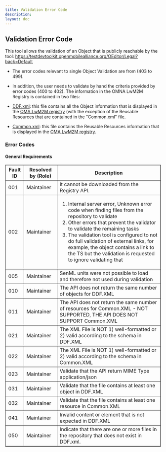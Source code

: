 ```yaml
---
title: Validation Error Code
description:
layout: doc
---
```


## Validation Error Code
This tool allows the validation of an Object that is publicly reachable by the tool: https://testdevtoolkit.openmobilealliance.org/OEditor/Legal?back=Default 

* The error codes relevant to single Object Validation are from (403 to 499). 
* In addition, the user needs to validate by hand the criteria provided by error codes (400 to 402).
The information in the OMNA LwM2M Registry is contained in two files:

* <a href="https://github.com/OpenMobileAlliance/lwm2m-registry/blob/prod/DDF.xml" target="_blank">DDF.xml</a>: this file contains all the Object information that is displayed in the <a href="https://technical.openmobilealliance.org/OMNA/LwM2M/LwM2MRegistry.html" target="_blank">OMA LwM2M registry</a> (with the exception of the Reusable Resources that are contained in the "Common.xml" file.
* <a href="https://github.com/OpenMobileAlliance/lwm2m-registry/blob/prod/Common.xml" target="_blank">Common.xml</a>: this file contains the Reusable Resources information that is displayed in the <a href="https://technical.openmobilealliance.org/OMNA/LwM2M/LwM2MRegistry.html" target="_blank">OMA LwM2M registry</a>.

### Error Codes
#### General Requirements

<table border="1">
    <thead>
        <tr>
            <th>Fault ID</th>
            <th>Resolved by (Role)</th>
            <th>Description</th>
        </tr>
    </thead>
    <tbody>
        <tr>
            <td>001</td>
            <td>Maintainer</td>
            <td>It cannot be downloaded from the Registry API.</td>
        </tr>
        <tr>
            <td>002</td>
            <td>Maintainer</td>
            <td><ol><li>Internal server error, Unknown error code when finding files from the repository to validate</li><li>Other errors that prevent the validator to validate the remaining tasks</li><li>The validation tool is configured to not do full validation of external links, for example, the object contains a link to the TS but the validation is requested to ignore validating that</li></ol></td>
        </tr>
        <tr>
            <td>005</td>
            <td>Maintainer</td>
            <td>SenML units were not possible to load and therefore not used during validation</td>
        </tr>
        <tr>
            <td>010</td>
            <td>Maintainer</td>
            <td>The API does not return the same number of objects for DDF.XML</td>
        </tr>
        <tr>
            <td>011</td>
            <td>Maintainer</td>
            <td>The API does not return the same number of resources for Common.XML - NOT SUPPORTED, THE API DOES NOT SUPPORT Common.XML</td>
        </tr>
        <tr>
            <td>021</td>
            <td>Maintainer</td>
            <td>The XML File is NOT 1) well-formatted or 2) valid according to the schema in DDF.XML</td>
        </tr>
        <tr>
            <td>022</td>
            <td>Maintainer</td>
            <td>The XML File is NOT 1) well-formatted or 2) valid according to the schema in Common.XML</td>
        </tr>
        <tr>
            <td>023</td>
            <td>Maintainer</td>
            <td>Validate that the API return MIME Type application/json</td>
        </tr>
        <tr>
            <td>031</td>
            <td>Maintainer</td>
            <td>Validate that the file contains at least one object in DDF.XML</td>
        </tr>
        <tr>
            <td>032</td>
            <td>Maintainer</td>
            <td>Validate that the file contains at least one resource in Common.XML</td>
        </tr>
        <tr>
            <td>041</td>
            <td>Maintainer</td>
            <td>Invalid content or element that is not expected in DDF.XML</td>
        </tr>
        <tr>
            <td>050</td>
            <td>Maintainer</td>
            <td>Indicate that there are one or more files in the repository that does not exist in DDF.xml.</td>
        </tr>
    </tbody>
</table>




